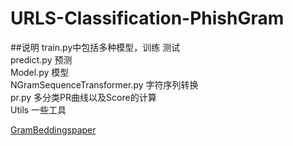 # URLS-Classification-PhishGram

##说明
train.py中包括多种模型，训练 测试\
predict.py 预测\
Model.py 模型\
NGramSequenceTransformer.py 字符序列转换\
pr.py 多分类PR曲线以及Score的计算\
Utils 一些工具

[GramBeddings](https://github.com/fcdalgic/GramBeddings)[paper](https://www.sciencedirect.com/science/article/abs/pii/S016740482200356X)
